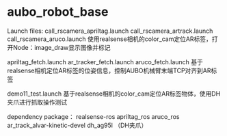 # aubo_robot_base

Launch files:
call_rscamera_apriltag.launch
call_rscamera_artrack.launch
call_rscamera_aruco.launch
    使用realsense相机的color_cam定位AR标签，打开Node：image_draw显示图像并标记

apriltag_fetch.launch
ar_tracker_fetch.launch
aruco_fetch.launch
    基于realsense相机定位AR标签的位姿信息，控制AUBO机械臂末端TCP对齐到AR标签

demo11_test.launch
    基于realsense相机的color_cam定位AR标签物体，使用DH夹爪进行抓取操作测试

dependency package：
    realsense-ros
    apriltag_ros
    aruco_ros
    ar_track_alvar-kinetic-devel
    dh_ag95l    （DH夹爪）
